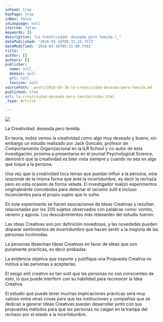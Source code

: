 ```yaml
---
inFeed: true
hasPage: true
inNav: false
inLanguage: null
starred: false
keywords: []
description: "La Creatividad: deseada pero temida.\_"
datePublished: '2016-03-16T05:31:22.757Z'
dateModified: '2016-03-16T05:31:08.734Z'
title: ''
author: []
authors: []
publisher:
  name: null
  domain: null
  url: null
  favicon: null
sourcePath: _posts/2016-03-16-la-creatividad-deseada-pero-temida.md
published: true
url: la-creatividad-deseada-pero-temida/index.html
_type: Article

---
```

![](https://the-grid-user-content.s3-us-west-2.amazonaws.com/6dc854a5-b68e-4923-990b-dab4cf85a447.jpg)

La Creatividad: deseada pero temida. 

En teoría, todos vemos la creatividad como algo muy deseado y bueno, sin embargo un estudio realizado por Jack Goncalo, profesor de Comportamiento Organizacional en la ILR School y co-autor de esta investigación, próxima a presentarse en el journal Psychological Science, demostró que la creatividad es bien vista siempre y cuando no sea en algo que toque a la persona. 

Una vez que la creatividad toca temas que puedan influir a la persona, esta responde de la misma forma que ante la incertidumbre, es decir la rechaza pero en esta ocasión de forma velada.
El investigador realizó experimentos originalmente concebidos para detectar el racismo sutil e incluso inconcientes para el propio sujeto que lo sufre. 

En este experimento se hacen asociaciones de Ideas Creativas y resultan relacionadas por los 200 sujetos observados con palabras como: vómito, veneno y agonía.
Los descubrimientos más relevantes del estudio fueron: 

Las Ideas Creativas son por definición novedosas, y las novedades pueden disparar sentimientos de incertidumbre que hacen sentir a la mayoría de las personas incómodas. 

La personas desechan Ideas Creativas en favor de ideas que son puramente prácticas, es decir probadas. 

La evidencia objetiva que soporte y justifique una Propuesta Creativa no motiva a las personas a aceptarlas. 

El sesgo anti creativo es tan sutil que las personas no son conscientes de esto, lo que puede interferir con su habilidad para reconocer la Idea Creativa. 

El estudio que puede tener muchas implicaciones prácticas será muy valioso entre otras cosas para que las instituciones y compañías que se dedican a generar Ideas Creativas puedan desarrollar junto con sus propuestas métodos para que las personas no caigan en la trampa del rechazo por el miedo a la incertidumbre.